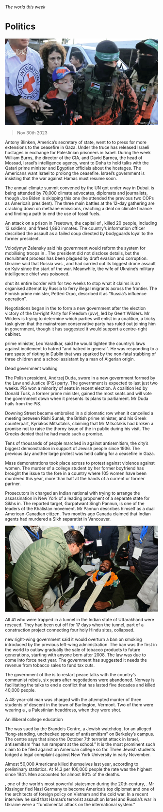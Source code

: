 ###### The world this week

# Politics 

#####  

![image](images/20231202_WWP003.jpg) 

> Nov 30th 2023 

Antony Blinken, America’s secretary of state, went to to press for more extensions to the ceasefire in Gaza. Under the truce  has released Israeli hostages in exchange for Palestinian prisoners in Israel. During the week William Burns, the director of the CIA, and David Barnea, the head of Mossad, Israel’s intelligence agency, went to Doha to hold talks with the Qatari prime minister and Egyptian officials about the hostages. The Americans want Israel to prolong the ceasefire. Israel’s government is insisting that the war against Hamas must resume soon. 

The annual climate summit convened by the UN got under way in Dubai.  is being attended by 70,000 climate advocates, diplomats and journalists, though Joe Biden is skipping this one (he attended the previous two COPs as America’s president). The three main battles at the 12-day gathering are cracking down on methane emissions, reaching a deal on climate finance and finding a path to end the use of fossil fuels. 

An attack on a prison in Freetown, the capital of , killed 20 people, including 13 soldiers, and freed 1,890 inmates. The country’s information officer described the assault as a failed coup directed by bodyguards loyal to the former president. 

Volodymyr Zelensky said his government would reform the system for mobilising troops in . The president did not disclose details, but the recruitment process has been plagued by draft evasion and corruption. Ukraine said that Russia was , and had carried out its biggest drone assault on Kyiv since the start of the war. Meanwhile, the wife of Ukraine’s military intelligence chief was poisoned. 

 shut its entire border with  for two weeks to stop what it claims is an organised attempt by Russia to ferry illegal migrants across the frontier. The Finnish prime minister, Petteri Orpo, described it as “Russia’s influence operation”.

Negotiations began in the to form a new government after the election victory of the far-right Party for Freedom (pvv), led by Geert Wilders. Mr Wilders is trying to determine which parties will enlist in a coalition, a tricky task given that the mainstream conservative party has ruled out joining him in government, though it has suggested it would support a centre-right cabinet. 

 prime minister, Leo Varadkar, said he would tighten the country’s laws against incitement to hatred “and hatred in general”. He was responding to a rare spate of rioting in Dublin that was sparked by the non-fatal stabbing of three children and a school assistant by a man of Algerian origin. 

Dead government walking

The Polish president, Andrzej Duda, swore in a new government formed by the Law and Justice (PiS) party. The government is expected to last just two weeks. PiS won a minority of seats in  recent election. A coalition led by Donald Tusk, a former prime minister, gained the most seats and will vote the government down when it presents its plans to parliament. Mr Duda hails from the PiS.

Downing Street became embroiled in a diplomatic row when it cancelled a meeting between Rishi Sunak, the British prime minister, and his Greek counterpart, Kyriakos Mitsotakis, claiming that Mr Mitsotakis had broken a promise not to raise the thorny issue of the  in public during his visit. The Greeks denied that he had made such a promise. 

Tens of thousands of people marched in against antisemitism, the city’s biggest demonstration in support of Jewish people since 1936. The previous day another large protest was held calling for a ceasefire in Gaza. 

Mass demonstrations took place across  to protest against violence against women. The murder of a college student by her former boyfriend has brought the issue to the fore in a country where 105 women have been murdered this year, more than half at the hands of a current or former partner. 

Prosecutors in  charged an Indian national with trying to arrange the assassination in New York of a leading proponent of a separate state for Sikhs in. The reported target, Gurpatwant Singh Pannun, is one of the leaders of the Khalistan movement. Mr Pannun describes himself as a dual American-Canadian citizen. Two months ago Canada claimed that Indian agents had murdered a Sikh separatist in Vancouver. 

![image](images/20231202_WWP001.jpg) 


All 41  who were trapped in a tunnel in the Indian state of Uttarakhand were rescued. They had been cut off for 17 days when the tunnel, part of a construction project connecting four holy Hindu sites, collapsed. 

 new right-wing government said it would overturn a ban on smoking introduced by the previous left-wing administration. The ban was the first in the world to outlaw gradually the sale of tobacco products to future generations, starting with anyone born after 2008. The law was due to come into force next year. The government has suggested it needs the revenue from tobacco sales to fund tax cuts.

The government of the  is to restart peace talks with the country’s communist rebels, six years after negotiations were abandoned. Norway is facilitating the talks to end a conflict that has lasted five decades and killed 40,000 people.

A 48-year-old man was charged with the attempted murder of three students of  descent in the town of Burlington, Vermont. Two of them were wearing a , a Palestinian headdress, when they were shot. 

An illiberal college education

The  was sued by the Brandeis Centre, a Jewish watchdog, for an alleged “long-standing, unchecked spread of antisemitism” on Berkeley’s campus. The centre says that since the October 7th terrorist attack in Israel, antisemitism “has run rampant at the school.” It is the most prominent such claim to be filed against an American college so far. Three Jewish students lodged a legal complaint against New York University in early November. 

Almost 50,000 Americans killed themselves last year, according to preliminary statistics. At 14.3 per 100,000 people the  rate was the highest since 1941. Men accounted for almost 80% of the deaths. 

, one of the world’s most powerful statesmen during the 20th century, . Mr Kissinger fled Nazi Germany to become America’s top diplomat and one of the architects of foreign policy on Vietnam and the cold war. In a recent interview he said that Hamas’s terrorist assault on Israel and Russia’s war in Ukraine were a “fundamental attack on the international system.”

